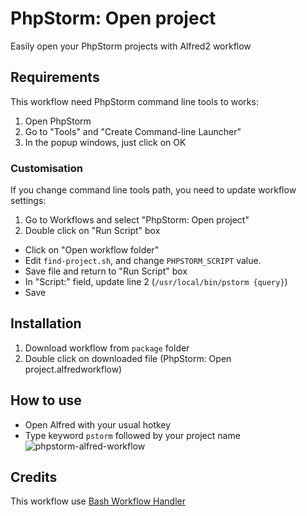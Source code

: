 PhpStorm: Open project
========================

Easily open your PhpStorm projects with Alfred2 workflow

## Requirements
This workflow need PhpStorm command line tools to works:

1. Open PhpStorm
2. Go to "Tools" and "Create Command-line Launcher"
3. In the popup windows, just click on OK

### Customisation
If you change command line tools path, you need to update workflow settings:

1. Go to Workflows and select "PhpStorm: Open project"
2. Double click on "Run Script" box
  * Click on "Open workflow folder"
  * Edit `find-project.sh`, and change `PHPSTORM_SCRIPT` value.
  * Save file and return to "Run Script" box
  * In "Script:" field, update line 2 (`/usr/local/bin/pstorm {query}`)
  * Save

## Installation
1. Download workflow from `package` folder
2. Double click on downloaded file (PhpStorm: Open project.alfredworkflow)


## How to use
* Open Alfred with your usual hotkey
* Type keyword `pstorm` followed by your project name
![phpstorm-alfred-workflow](https://lh3.googleusercontent.com/IkTz0dD5G7s0omIkKHTr-lV9cNDTbyHi3PmiHEjmRDA=w568-h207-p-no)

## Credits
This workflow use [Bash Workflow Handler](https://github.com/markokaestner/bash-workflow-handler)
